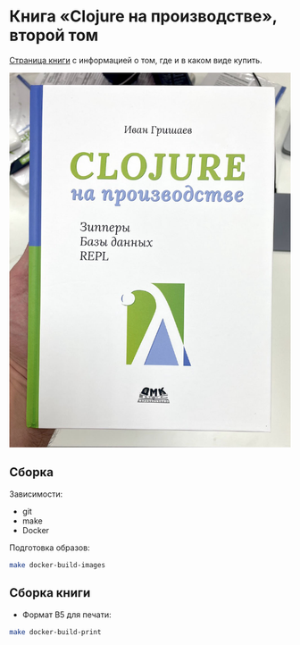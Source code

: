 # Книга «Clojure на производстве», второй том

[Страница книги](https://grishaev.me/clojure-in-prod-2/) с информацией о том,
где и в каком виде купить.

![](media/photos/ready/IMG_2527.jpeg)

## Сборка

Зависимости:

- git
- make
- Docker

Подготовка образов:

```bash
make docker-build-images
```

## Сборка книги

- Формат B5 для печати:

```bash
make docker-build-print
```
